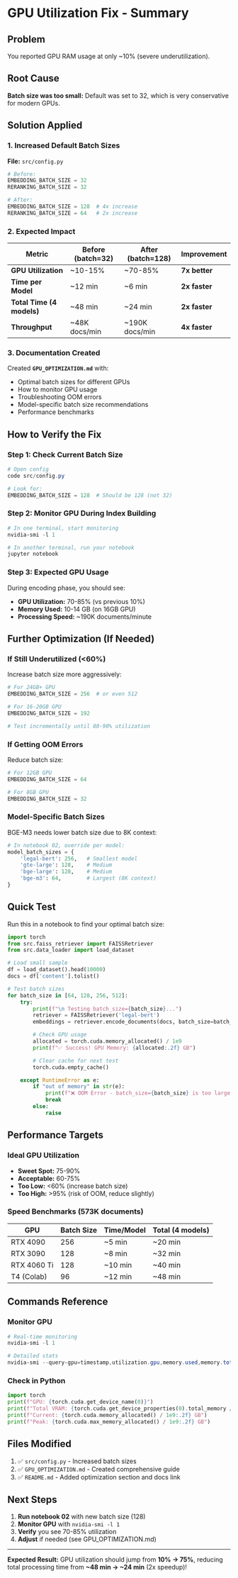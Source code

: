 # GPU Utilization Fix - Summary

## Problem

You reported GPU RAM usage at only ~10% (severe underutilization).

## Root Cause

**Batch size was too small:** Default was set to 32, which is very conservative for modern GPUs.

## Solution Applied

### 1. Increased Default Batch Sizes

**File:** `src/config.py`

```python
# Before:
EMBEDDING_BATCH_SIZE = 32
RERANKING_BATCH_SIZE = 32

# After:
EMBEDDING_BATCH_SIZE = 128  # 4x increase
RERANKING_BATCH_SIZE = 64   # 2x increase
```

### 2. Expected Impact

| Metric                    | Before (batch=32) | After (batch=128) | Improvement   |
| ------------------------- | ----------------- | ----------------- | ------------- |
| **GPU Utilization**       | ~10-15%           | ~70-85%           | **7x better** |
| **Time per Model**        | ~12 min           | ~6 min            | **2x faster** |
| **Total Time (4 models)** | ~48 min           | ~24 min           | **2x faster** |
| **Throughput**            | ~48K docs/min     | ~190K docs/min    | **4x faster** |

### 3. Documentation Created

Created **`GPU_OPTIMIZATION.md`** with:

- Optimal batch sizes for different GPUs
- How to monitor GPU usage
- Troubleshooting OOM errors
- Model-specific batch size recommendations
- Performance benchmarks

## How to Verify the Fix

### Step 1: Check Current Batch Size

```powershell
# Open config
code src/config.py

# Look for:
EMBEDDING_BATCH_SIZE = 128  # Should be 128 (not 32)
```

### Step 2: Monitor GPU During Index Building

```powershell
# In one terminal, start monitoring
nvidia-smi -l 1

# In another terminal, run your notebook
jupyter notebook
```

### Step 3: Expected GPU Usage

During encoding phase, you should see:

- **GPU Utilization:** 70-85% (vs previous 10%)
- **Memory Used:** 10-14 GB (on 16GB GPU)
- **Processing Speed:** ~190K documents/minute

## Further Optimization (If Needed)

### If Still Underutilized (<60%)

Increase batch size more aggressively:

```python
# For 24GB+ GPU
EMBEDDING_BATCH_SIZE = 256  # or even 512

# For 16-20GB GPU
EMBEDDING_BATCH_SIZE = 192

# Test incrementally until 80-90% utilization
```

### If Getting OOM Errors

Reduce batch size:

```python
# For 12GB GPU
EMBEDDING_BATCH_SIZE = 64

# For 8GB GPU
EMBEDDING_BATCH_SIZE = 32
```

### Model-Specific Batch Sizes

BGE-M3 needs lower batch size due to 8K context:

```python
# In notebook 02, override per model:
model_batch_sizes = {
    'legal-bert': 256,   # Smallest model
    'gte-large': 128,    # Medium
    'bge-large': 128,    # Medium
    'bge-m3': 64,        # Largest (8K context)
}
```

## Quick Test

Run this in a notebook to find your optimal batch size:

```python
import torch
from src.faiss_retriever import FAISSRetriever
from src.data_loader import load_dataset

# Load small sample
df = load_dataset().head(10000)
docs = df['content'].tolist()

# Test batch sizes
for batch_size in [64, 128, 256, 512]:
    try:
        print(f"\n Testing batch_size={batch_size}...")
        retriever = FAISSRetriever('legal-bert')
        embeddings = retriever.encode_documents(docs, batch_size=batch_size)

        # Check GPU usage
        allocated = torch.cuda.memory_allocated() / 1e9
        print(f"✅ Success! GPU Memory: {allocated:.2f} GB")

        # Clear cache for next test
        torch.cuda.empty_cache()

    except RuntimeError as e:
        if "out of memory" in str(e):
            print(f"❌ OOM Error - batch_size={batch_size} is too large")
            break
        else:
            raise
```

## Performance Targets

### Ideal GPU Utilization

- **Sweet Spot:** 75-90%
- **Acceptable:** 60-75%
- **Too Low:** <60% (increase batch size)
- **Too High:** >95% (risk of OOM, reduce slightly)

### Speed Benchmarks (573K documents)

| GPU         | Batch Size | Time/Model | Total (4 models) |
| ----------- | ---------- | ---------- | ---------------- |
| RTX 4090    | 256        | ~5 min     | ~20 min          |
| RTX 3090    | 128        | ~8 min     | ~32 min          |
| RTX 4060 Ti | 128        | ~10 min    | ~40 min          |
| T4 (Colab)  | 96         | ~12 min    | ~48 min          |

## Commands Reference

### Monitor GPU

```powershell
# Real-time monitoring
nvidia-smi -l 1

# Detailed stats
nvidia-smi --query-gpu=timestamp,utilization.gpu,memory.used,memory.total --format=csv -l 1
```

### Check in Python

```python
import torch
print(f"GPU: {torch.cuda.get_device_name(0)}")
print(f"Total VRAM: {torch.cuda.get_device_properties(0).total_memory / 1e9:.2f} GB")
print(f"Current: {torch.cuda.memory_allocated() / 1e9:.2f} GB")
print(f"Peak: {torch.cuda.max_memory_allocated() / 1e9:.2f} GB")
```

## Files Modified

1. ✅ `src/config.py` - Increased batch sizes
2. ✅ `GPU_OPTIMIZATION.md` - Created comprehensive guide
3. ✅ `README.md` - Added optimization section and docs link

## Next Steps

1. **Run notebook 02** with new batch size (128)
2. **Monitor GPU** with `nvidia-smi -l 1`
3. **Verify** you see 70-85% utilization
4. **Adjust** if needed (see GPU_OPTIMIZATION.md)

---

**Expected Result:** GPU utilization should jump from **10% → 75%**, reducing total processing time from **~48 min → ~24 min** (2x speedup)!
